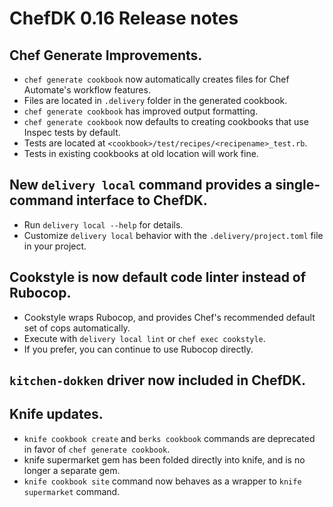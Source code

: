 # ChefDK 0.16 Release notes

## Chef Generate Improvements.
* `chef generate cookbook` now automatically creates files for Chef Automate's workflow features.
 * Files are located in `.delivery` folder in the generated cookbook.
* `chef generate cookbook` has improved output formatting.
* `chef generate cookbook` now defaults to creating cookbooks that use Inspec tests by default.
 * Tests are located at `<cookbook>/test/recipes/<recipename>_test.rb`.
 * Tests in existing cookbooks at old location will work fine.

## New `delivery local` command provides a single-command interface to ChefDK.
* Run `delivery local --help` for details.
* Customize `delivery local` behavior with the `.delivery/project.toml` file in your project.

## Cookstyle is now default code linter instead of Rubocop.
* Cookstyle wraps Rubocop, and provides Chef's recommended default set of cops automatically.
* Execute with `delivery local lint` or `chef exec cookstyle`.
* If you prefer, you can continue to use Rubocop directly.

## `kitchen-dokken` driver now included in ChefDK.

## Knife updates.
* `knife cookbook create` and `berks cookbook` commands are deprecated in favor of `chef generate cookbook`.
* knife supermarket gem has been folded directly into knife, and is no longer a separate gem.
* `knife cookbook site` command now behaves as a wrapper to `knife supermarket` command.
